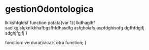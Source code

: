 # gestionOdontologica


lklkshfgldsf
function:patata(var 1){
	lkdhaglhf sadlkgjslgknlkhhafbgsfhfdhasdfg
	asfghoiafs
	aspfdghisofg
	dgfhfdgjfj
	sdghjfgjfj
}

function: verdura(caca){
	otra function;
}